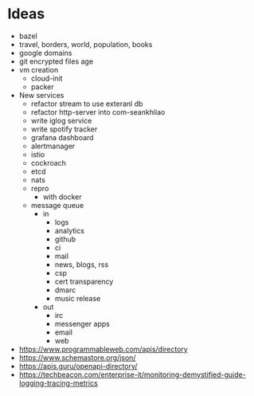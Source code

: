 # Ideas

- bazel
- travel, borders, world, population, books
- google domains
- git encrypted files age
- vm creation
  - cloud-init
  - packer
- New services
  - refactor stream to use exteranl db
  - refactor http-server into com-seankhliao
  - write iglog service
  - write spotify tracker
  - grafana dashboard
  - alertmanager
  - istio
  - cockroach
  - etcd
  - nats
  - repro
    - with docker
  - message queue
    - in
      - logs
      - analytics
      - github
      - ci
      - mail
      - news, blogs, rss
      - csp
      - cert transparency
      - dmarc
      - music release
    - out
      - irc
      - messenger apps
      - email
      - web
- https://www.programmableweb.com/apis/directory
- https://www.schemastore.org/json/
- https://apis.guru/openapi-directory/
- https://techbeacon.com/enterprise-it/monitoring-demystified-guide-logging-tracing-metrics
